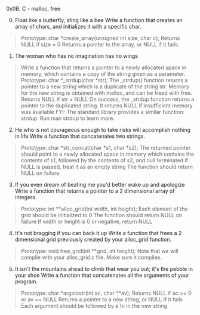 0x0B. C - malloc, free

0. Float like a butterfly, sting like a bee  Write a function that creates an array of chars, and initializes it with a specific char.
>Prototype: char *create_array(unsigned int size, char c);
>Returns NULL if size = 0
>Returns a pointer to the array, or NULL if it fails.

1. The woman who has no imagination has no wings
>Write a function that returns a pointer to a newly allocated space in memory, which contains a copy of the string given as a parameter.
Prototype: char *_strdup(char *str);
>The _strdup() function returns a pointer to a new string which is a duplicate of the string str. Memory for the new string is obtained with malloc, and can be freed with free.
>Returns NULL if str = NULL
>On success, the _strdup function returns a pointer to the duplicated string. It returns NULL if insufficient memory was available
>FYI: The standard library provides a similar function: strdup. Run man strdup to learn more.

2. He who is not courageous enough to take risks will accomplish nothing in life   Write a function that concatenates two strings.
>Prototype: char *str_concat(char *s1, char *s2);
>The returned pointer should point to a newly allocated space in memory which contains the contents of s1, followed by the contents of s2, and null terminated
>if NULL is passed, treat it as an empty string
>The function should return NULL on failure

3. If you even dream of beating me you'd better wake up and apologize Write a function that returns a pointer to a 2 dimensional array of integers.
>Prototype: int **alloc_grid(int width, int height);
>Each element of the grid should be initialized to 0
>The function should return NULL on failure
>If width or height is 0 or negative, return NULL

4. It's not bragging if you can back it up Write a function that frees a 2 dimensional grid previously created by your alloc_grid function.
>Prototype: void free_grid(int **grid, int height);
>Note that we will compile with your alloc_grid.c file. Make sure it compiles.

5. It isn't the mountains ahead to climb that wear you out; it's the pebble in your shoe  Write a function that concatenates all the arguments of your program.
>Prototype: char *argstostr(int ac, char **av);
>Returns NULL if ac == 0 or av == NULL
>Returns a pointer to a new string, or NULL if it fails
>Each argument should be followed by a \n in the new string
